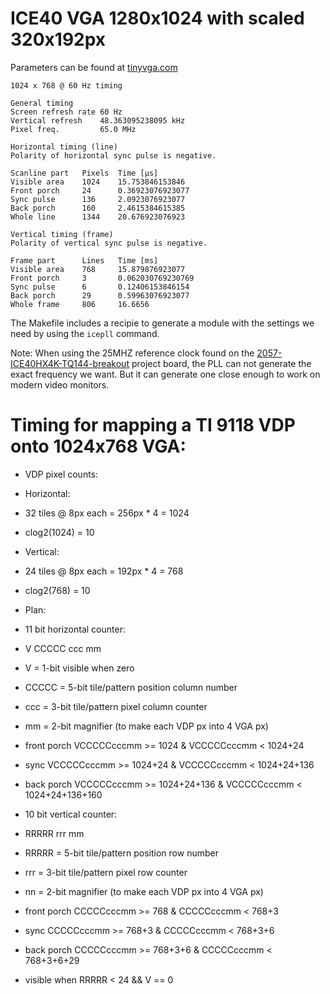 # ICE40 VGA 1280x1024 with scaled 320x192px

Parameters can be found at [tinyvga.com](http://tinyvga.com/vga-timing/1024x768@60Hz)

```
1024 x 768 @ 60 Hz timing

General timing
Screen refresh rate	60 Hz
Vertical refresh	48.363095238095 kHz
Pixel freq.			65.0 MHz

Horizontal timing (line)
Polarity of horizontal sync pulse is negative.

Scanline part	Pixels	Time [µs]
Visible area	1024	15.753846153846
Front porch		24		0.36923076923077
Sync pulse		136		2.0923076923077
Back porch		160		2.4615384615385
Whole line		1344	20.676923076923

Vertical timing (frame)
Polarity of vertical sync pulse is negative.

Frame part		Lines	Time [ms]
Visible area	768		15.879876923077
Front porch		3		0.062030769230769
Sync pulse		6		0.12406153846154
Back porch		29		0.59963076923077
Whole frame		806		16.6656
```

The Makefile includes a recipie to generate a module with the 
settings we need by using the `icepll` command.

Note: When using the 25MHZ reference clock found on
the [2057-ICE40HX4K-TQ144-breakout](https://github.com/johnwinans/2057-ICE40HX4K-TQ144-breakout)
project board, the PLL can not generate the exact frequency we want.
But it can generate one close enough to work on modern video monitors.


# Timing for mapping a TI 9118 VDP onto 1024x768 VGA:

* VDP pixel counts:

- Horizontal:

- 32 tiles @ 8px each = 256px * 4 = 1024
- clog2(1024) = 10

- Vertical:
- 24 tiles @ 8px each = 192px * 4 = 768
- clog2(768) = 10


* Plan:

- 11 bit horizontal counter:

- V CCCCC ccc mm

- V       = 1-bit visible when zero
- CCCCC	= 5-bit tile/pattern position column number
- ccc     = 3-bit tile/pattern pixel column counter
- mm      = 2-bit magnifier (to make each VDP px into 4 VGA px)

- front porch VCCCCCcccmm >= 1024 & VCCCCCcccmm < 1024+24
- sync        VCCCCCcccmm >= 1024+24 & VCCCCCcccmm < 1024+24+136
- back porch  VCCCCCcccmm >= 1024+24+136 & VCCCCCcccmm < 1024+24+136+160


- 10 bit vertical counter:

- RRRRR rrr mm

- RRRRR   = 5-bit tile/pattern position row number
- rrr     = 3-bit tile/pattern pixel row counter
- nn      = 2-bit magnifier (to make each VDP px into 4 VGA px)

- front porch CCCCCcccmm >= 768 & CCCCCcccmm < 768+3
- sync        CCCCCcccmm >= 768+3 & CCCCCcccmm < 768+3+6
- back porch  CCCCCcccmm >= 768+3+6 & CCCCCcccmm < 768+3+6+29

- visible when RRRRR < 24 && V == 0
